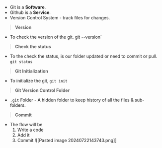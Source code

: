 
- Git is a **Software**.
- Github is a **Service**.
- Version Control System - track files for changes.

> **Version**
- To check the version of the git.
	git --version` 

> **Check the status**
- To the check the status, is our folder updated or need to commit or pull.
	`git status`

> **Git Initialization**
- To initialize the git,
	`git init`

> **Git Version Control Folder**
- `.git` Folder - A hidden folder to keep history of all the files & sub-folders.

> **Commit**
- The flow will be 
	1. Write a code
	2. Add it
	3. Commit
![[Pasted image 20240722143743.png]]


